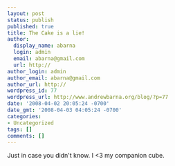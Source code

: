 ```yaml
---
layout: post
status: publish
published: true
title: The Cake is a lie!
author:
  display_name: abarna
  login: admin
  email: abarna@gmail.com
  url: http://
author_login: admin
author_email: abarna@gmail.com
author_url: http://
wordpress_id: 77
wordpress_url: http://www.andrewbarna.org/blog/?p=77
date: '2008-04-02 20:05:24 -0700'
date_gmt: '2008-04-03 04:05:24 -0700'
categories:
- Uncategorized
tags: []
comments: []
---
```

<p>Just in case you didn't know. I <3 my companion cube.</p>
